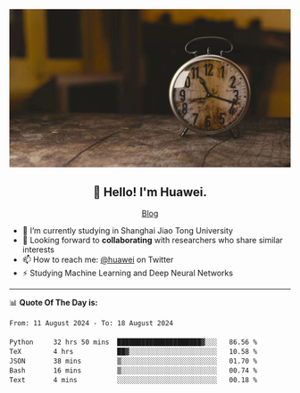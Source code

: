 <div align="center">
  <a href="https://github.com/JHW5981">
    <img src="./assets/background.jpg">
  </a>
</div>

<h2 align="center">👋 Hello! I'm Huawei.</h2>
<p align="center">
  <a href="https://blog.csdn.net/Edward__J?spm=1000.2115.3001.5343">Blog</a>
</p>


- 🔭 I’m currently studying in Shanghai Jiao Tong University
- 💬 Looking forward to **collaborating** with researchers who share similar interests
- 📫 How to reach me: [@huawei](https://twitter.com/yoohuaff) on Twitter
- ⚡ Studying Machine Learning and Deep Neural Networks

-------
📊 **Quote Of The Day is:**
<!--START_SECTION:waka-->

```txt
From: 11 August 2024 - To: 18 August 2024

Python     32 hrs 50 mins  █████████████████████▓░░░   86.56 %
TeX        4 hrs           ██▓░░░░░░░░░░░░░░░░░░░░░░   10.58 %
JSON       38 mins         ▒░░░░░░░░░░░░░░░░░░░░░░░░   01.70 %
Bash       16 mins         ▒░░░░░░░░░░░░░░░░░░░░░░░░   00.74 %
Text       4 mins          ░░░░░░░░░░░░░░░░░░░░░░░░░   00.18 %
```

<!--END_SECTION:waka-->
